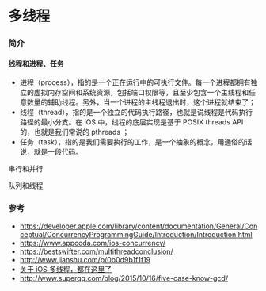 
# 多线程


### 简介

#### 线程和进程、任务

- 进程（process），指的是一个正在运行中的可执行文件。每一个进程都拥有独立的虚拟内存空间和系统资源，包括端口权限等，且至少包含一个主线程和任意数量的辅助线程。另外，当一个进程的主线程退出时，这个进程就结束了；
- 线程（thread），指的是一个独立的代码执行路径，也就是说线程是代码执行路径的最小分支。在 iOS 中，线程的底层实现是基于 POSIX threads API 的，也就是我们常说的 pthreads ；
- 任务（task），指的是我们需要执行的工作，是一个抽象的概念，用通俗的话说，就是一段代码。

串行和并行

队列和线程


### 参考

- https://developer.apple.com/library/content/documentation/General/Conceptual/ConcurrencyProgrammingGuide/Introduction/Introduction.html
- https://www.appcoda.com/ios-concurrency/
- https://bestswifter.com/multithreadconclusion/
- http://www.jianshu.com/p/0b0d9b1f1f19
- [关于 iOS 多线程，都在这里了](http://www.jianshu.com/p/6a6722f12fe3)
- http://www.superqq.com/blog/2015/10/16/five-case-know-gcd/
